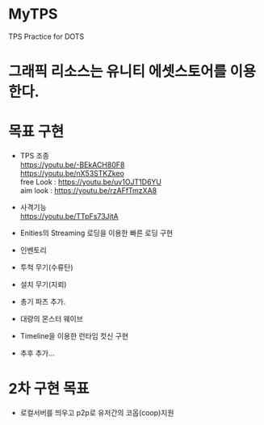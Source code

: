 # MyTPS
TPS Practice for DOTS

# 그래픽 리소스는 유니티 에셋스토어를 이용한다.
# 목표 구현
- TPS 조종
<br>https://youtu.be/-BEkACH80F8
<br>https://youtu.be/nX53STKZkeo
<br>free Look : https://youtu.be/uv1OJT1D6YU
<br>aim look : https://youtu.be/rzAFfTmzXA8
- 사격기능
<br> https://youtu.be/TTpFs73JjtA

- Enities의 Streaming 로딩을 이용한 빠른 로딩 구현
- 인벤토리
- 투척 무기(수류탄)
- 설치 무기(지뢰)
- 총기 파츠 추가.
- 대량의 몬스터 웨이브
- Timeline을 이용한 런타임 컷신 구현

- 추후 추가...

# 2차 구현 목표
- 로컬서버를 띄우고 p2p로 유저간의 코옵(coop)지원
 
